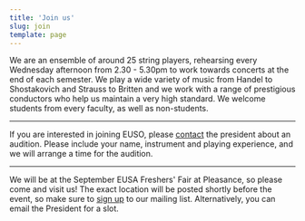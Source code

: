 ```yaml
---
title: 'Join us'
slug: join
template: page
---
```


We are an ensemble of around 25 string players, rehearsing every Wednesday afternoon from 2.30 - 5.30pm to work towards concerts at the end of each semester. We play a wide variety of music from Handel to Shostakovich and Strauss to Britten and we work with a range of prestigious conductors who help us maintain a very high standard. We welcome students from every faculty, as well as non-students.

---

If you are interested in joining EUSO, please [contact](/contact/) the president about an audition.
Please include your name, instrument and playing experience, and we will arrange a time for the audition.

---

<!-- We are currently accepting new sign-ups for an audition until Thursday 24th September.

<a href="https://forms.gle/jFvfjCwuLMfJCAjb9">
  <button>
    Sign up for auditions now
  </button>
</a> -->

We will be at the 
September EUSA Freshers' Fair at Pleasance, so please come and visit us!
The exact location will be posted shortly before the event, so make sure to [sign up](/newsletter/) to our mailing list.
Alternatively, you can email the President for a slot. 